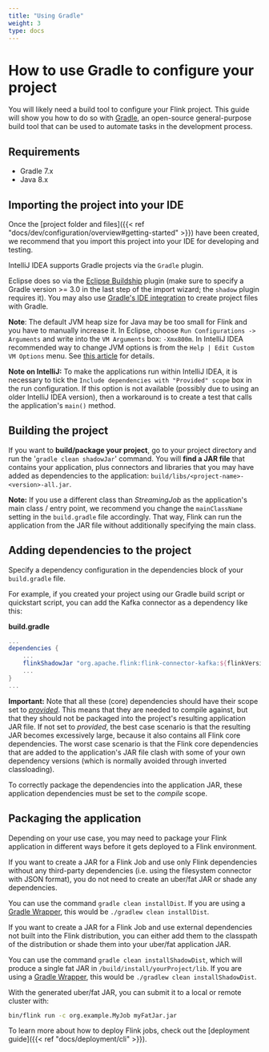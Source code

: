 ```yaml
---
title: "Using Gradle"
weight: 3
type: docs
---
```

<!--
Licensed to the Apache Software Foundation (ASF) under one
or more contributor license agreements.  See the NOTICE file
distributed with this work for additional information
regarding copyright ownership.  The ASF licenses this file
to you under the Apache License, Version 2.0 (the
"License"); you may not use this file except in compliance
with the License.  You may obtain a copy of the License at

  http://www.apache.org/licenses/LICENSE-2.0

Unless required by applicable law or agreed to in writing,
software distributed under the License is distributed on an
"AS IS" BASIS, WITHOUT WARRANTIES OR CONDITIONS OF ANY
KIND, either express or implied.  See the License for the
specific language governing permissions and limitations
under the License.
-->

# How to use Gradle to configure your project

You will likely need a build tool to configure your Flink project. This guide will show you how to
do so with [Gradle](https://gradle.org), an open-source general-purpose build tool that can be used 
to automate tasks in the development process.

## Requirements

- Gradle 7.x 
- Java 8.x

## Importing the project into your IDE

Once the [project folder and files]({{< ref "docs/dev/configuration/overview#getting-started" >}}) 
have been created, we recommend that you import this project into your IDE for developing and testing.

IntelliJ IDEA supports Gradle projects via the `Gradle` plugin.

Eclipse does so via the [Eclipse Buildship](https://projects.eclipse.org/projects/tools.buildship)
plugin (make sure to specify a Gradle version >= 3.0 in the last step of the import wizard; the `shadow`
plugin requires it). You may also use [Gradle's IDE integration](https://docs.gradle.org/current/userguide/userguide.html#ide-integration)
to create project files with Gradle.

**Note**: The default JVM heap size for Java may be too small for Flink and you have to manually increase it.
In Eclipse, choose `Run Configurations -> Arguments` and write into the `VM Arguments` box: `-Xmx800m`.
In IntelliJ IDEA recommended way to change JVM options is from the `Help | Edit Custom VM Options` menu.
See [this article](https://intellij-support.jetbrains.com/hc/en-us/articles/206544869-Configuring-JVM-options-and-platform-properties) for details.

**Note on IntelliJ:** To make the applications run within IntelliJ IDEA, it is necessary to tick the
`Include dependencies with "Provided" scope` box in the run configuration. If this option is not available
(possibly due to using an older IntelliJ IDEA version), then a workaround is to create a test that
calls the application's `main()` method.

## Building the project

If you want to __build/package your project__, go to your project directory and
run the '`gradle clean shadowJar`' command.
You will __find a JAR file__ that contains your application, plus connectors and libraries
that you may have added as dependencies to the application: `build/libs/<project-name>-<version>-all.jar`.

__Note:__ If you use a different class than *StreamingJob* as the application's main class / entry point,
we recommend you change the `mainClassName` setting in the `build.gradle` file accordingly. That way, Flink
can run the application from the JAR file without additionally specifying the main class.

## Adding dependencies to the project

Specify a dependency configuration in the dependencies block of your `build.gradle` file.

For example, if you created your project using our Gradle build script or quickstart script, you can 
add the Kafka connector as a dependency like this:

**build.gradle**

```gradle
...
dependencies {
    ...  
    flinkShadowJar "org.apache.flink:flink-connector-kafka:${flinkVersion}"
    ...
}
...
```

**Important:** Note that all these (core) dependencies should have their scope set to [*provided*](https://maven.apache.org/guides/introduction/introduction-to-dependency-mechanism.html#dependency-scope). This means that
they are needed to compile against, but that they should not be packaged into the project's resulting
application JAR file. If not set to *provided*, the best case scenario is that the resulting JAR
becomes excessively large, because it also contains all Flink core dependencies. The worst case scenario
is that the Flink core dependencies that are added to the application's JAR file clash with some of
your own dependency versions (which is normally avoided through inverted classloading).

To correctly package the dependencies into the application JAR, these application dependencies must
be set to the *compile* scope.

## Packaging the application

Depending on your use case, you may need to package your Flink application in different ways before 
it gets deployed to a Flink environment.

If you want to create a JAR for a Flink Job and use only Flink dependencies without any third-party
dependencies (i.e. using the filesystem connector with JSON format), you do not need to create an
uber/fat JAR or shade any dependencies.

You can use the command `gradle clean installDist`. If you are using a [Gradle
Wrapper](https://docs.gradle.org/current/userguide/gradle_wrapper.html), this would be `./gradlew clean installDist`.

If you want to create a JAR for a Flink Job and use external dependencies not built into the Flink
distribution, you can either add them to the classpath of the distribution or shade them into your
uber/fat application JAR.

You can use the command `gradle clean installShadowDist`, which will produce a single fat JAR in `/build/install/yourProject/lib`. 
If you are using a [Gradle Wrapper](https://docs.gradle.org/current/userguide/gradle_wrapper.html), 
this would be `./gradlew clean installShadowDist`.

With the generated uber/fat JAR, you can submit it to a local or remote cluster with:

```sh
bin/flink run -c org.example.MyJob myFatJar.jar
```
To learn more about how to deploy Flink jobs, check out the [deployment guide]({{< ref "docs/deployment/cli" >}}).
